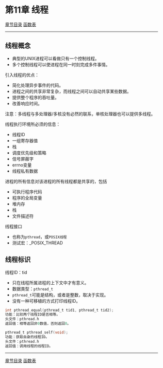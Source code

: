 <h1 id=file_notes>
    第11章 线程
</h1>

[章节目录](../../README.md#title_ch11 "返回章节目录")
[函数表](func.md "进入函数表")

---

<h2 id=ch_11.2>
    线程概念
</h2>

* 典型的UNIX进程可以看做只有一个控制线程。
* 多个控制线程可以使进程在同一时刻完成多件事情。

引入线程的优点：
* 简化处理异步事件的代码。
* 进程之间的共享非常复杂，而线程之间可以自动共享某些数据。
* 提供整个程序的吞吐量。
* 改善响应时间。

注意：多线程与多处理器/多核没有必然的联系，单核处理器也可以提供多线程。

线程执行环境所必须的信息：
* 线程ID
* 一组寄存器值
* 栈
* 调度优先级和策略
* 信号屏蔽字
* errno变量
* 线程私有数据

进程的所有信息对该进程的所有线程都是共享的，包括
* 可执行程序代码
* 程序的全局变量
* 堆内存
* 栈
* 文件描述符

线程接口
* 也称为`pthread`，或`POSIX线程`
* 测试宏：_POSIX_THREAD

<h2 id=ch_11.3>
    线程标识
</h2>

线程ID：tid
* 只在线程所属进程的上下文中才有意义。
* 数据类型：`pthread_t`
* `pthread_t`可能是结构，或者是整数，取决于实现。
* 没有一种可移植的方式打印线程ID。

```c
int pthread_equal(pthread_t tid1, pthread_t tid2);
功能：比较两个线程ID是否相等。
头文件：pthread.h
返回值：相等返回非0数值，否则返回0。

pthread_t pthread_self(void);
功能：获取自身的线程ID。
头文件：pthread.h
返回值：调用线程的线程ID。
```



---

[章节目录](../../README.md#title_ch11 "返回章节目录")
[函数表](func.md "进入函数表")